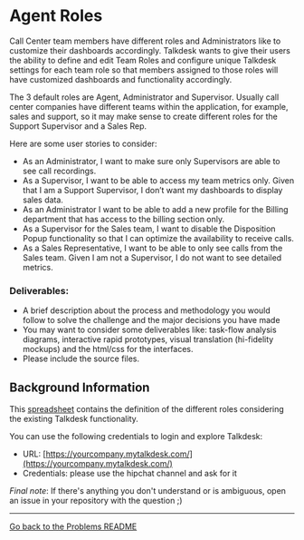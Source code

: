 # Agent Roles

Call Center team members have different roles and Administrators like to customize their dashboards accordingly. Talkdesk wants to give their users the ability to define and edit Team Roles and configure unique Talkdesk settings for each team role so that members assigned to those roles will have customized dashboards and functionality accordingly.

The 3 default roles are Agent, Administrator and Supervisor. Usually call center companies have different teams within the application, for example, sales and support, so it may make sense to create different roles for the Support Supervisor and a Sales Rep.

Here are some user stories to consider:
- As an Administrator, I want to make sure only Supervisors are able to see call recordings.
- As a Supervisor, I want to be able to access my team metrics only. Given that I am a Support Supervisor, I don’t want my dashboards to display sales data.
- As an Administrator I want to be able to add a new profile for the Billing department that has access to the billing section only.
- As a Supervisor for the Sales team, I want to disable the Disposition Popup functionality so that I can optimize the availability to receive calls.
- As a Sales Representative, I want to be able to only see calls from the Sales team. Given I am not a Supervisor, I do not want to see detailed metrics.

### Deliverables:
- A brief description about the process and methodology you would follow to solve the challenge and the major decisions you have made
- You may want to consider some deliverables like: task-flow analysis diagrams, interactive rapid prototypes, visual translation (hi-fidelity mockups) and the html/css for the interfaces.
- Please include the source files.

## Background Information

This [spreadsheet](https://docs.google.com/spreadsheets/d/1zhOV1VNU66MpHf2zOruxc90Od7p0lMc3yTkrqvmmceQ/edit?usp=sharing) contains the definition of the different roles considering the existing Talkdesk functionality.

You can use the following credentials to login and explore Talkdesk:

- URL: [https://yourcompany.mytalkdesk.com/](https://yourcompany.mytalkdesk.com/)
- Credentials: please use the hipchat channel and ask for it

*Final note*: If there's anything you don't understand or is ambiguous, open an issue in your repository with the question ;)

---

[Go back to the Problems README](README.md)
